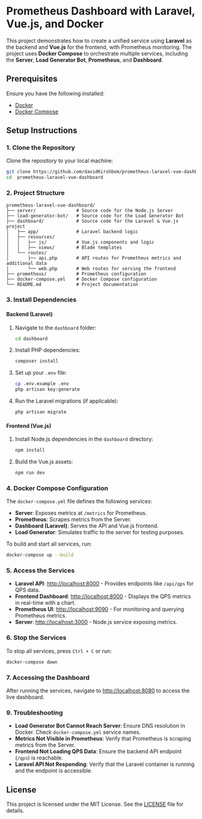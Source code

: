 
# Prometheus Dashboard with Laravel, Vue.js, and Docker

This project demonstrates how to create a unified service using **Laravel** as the backend and **Vue.js** for the frontend, with Prometheus monitoring. The project uses **Docker Compose** to orchestrate multiple services, including the **Server**, **Load Generator Bot**, **Prometheus**, and **Dashboard**.

## Prerequisites

Ensure you have the following installed:

- [Docker](https://www.docker.com/)
- [Docker Compose](https://docs.docker.com/compose/)

## Setup Instructions

### 1. Clone the Repository

Clone the repository to your local machine:

```bash
git clone https://github.com/davidKirshbom/prometheus-laravel-vue-dashboard.git
cd  prometheus-laravel-vue-dashboard
```

### 2. Project Structure

```plaintext
prometheus-laravel-vue-dashboard/
├── server/               # Source code for the Node.js Server
├── load-generator-bot/   # Source code for the Load Generator Bot
├── dashboard/            # Source code for the Laravel & Vue.js project
│   ├── app/              # Laravel backend logic
│   ├── resources/
│   │   ├── js/           # Vue.js components and logic
│   │   ├── views/        # Blade templates
│   └── routes/
│       ├── api.php       # API routes for Prometheus metrics and additional data
│       └── web.php       # Web routes for serving the frontend
├── prometheus/           # Prometheus configuration
├── docker-compose.yml    # Docker Compose configuration
└── README.md             # Project documentation
```

### 3. Install Dependencies

#### Backend (Laravel)

1. Navigate to the `dashboard` folder:
   ```bash
   cd dashboard
   ```

2. Install PHP dependencies:
   ```bash
   composer install
   ```

3. Set up your `.env` file:
   ```bash
   cp .env.example .env
   php artisan key:generate
   ```

4. Run the Laravel migrations (if applicable):
   ```bash
   php artisan migrate
   ```

#### Frontend (Vue.js)

1. Install Node.js dependencies in the `dashboard` directory:
   ```bash
   npm install
   ```

2. Build the Vue.js assets:
   ```bash
   npm run dev
   ```

### 4. Docker Compose Configuration

The `docker-compose.yml` file defines the following services:

- **Server**: Exposes metrics at `/metrics` for Prometheus.
- **Prometheus**: Scrapes metrics from the Server.
- **Dashboard (Laravel)**: Serves the API and Vue.js frontend.
- **Load Generator**: Simulates traffic to the server for testing purposes.

To build and start all services, run:

```bash
docker-compose up --build
```

### 5. Access the Services

- **Laravel API**: [http://localhost:8000](http://localhost:8000) - Provides endpoints like `/api/qps` for QPS data.
- **Frontend Dashboard**: [http://localhost:8000](http://localhost:8000) - Displays the QPS metrics in real-time with a chart.
- **Prometheus UI**: [http://localhost:9090](http://localhost:9090) - For monitoring and querying Prometheus metrics.
- **Server**: [http://localhost:3000](http://localhost:3000) - Node.js service exposing metrics.

### 6. Stop the Services

To stop all services, press `Ctrl + C` or run:

```bash
docker-compose down
```

### 7. Accessing the Dashboard

After running the services, navigate to [http://localhost:8080](http://localhost:8080) to access the live dashboard.

### 9. Troubleshooting

- **Load Generator Bot Cannot Reach Server**: Ensure DNS resolution in Docker. Check `docker-compose.yml` service names.
- **Metrics Not Visible in Prometheus**: Verify that Prometheus is scraping metrics from the Server.
- **Frontend Not Loading QPS Data**: Ensure the backend API endpoint (`/qps`) is reachable.
- **Laravel API Not Responding**: Verify that the Laravel container is running and the endpoint is accessible.

## License

This project is licensed under the MIT License. See the [LICENSE](LICENSE) file for details.
